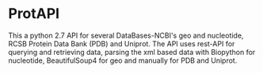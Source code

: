 # ProtAPI
This a python 2.7 API for several DataBases-NCBI's geo and nucleotide, RCSB Protein Data Bank (PDB) and Uniprot.
The API uses rest-API for querying and retrieving data, parsing the xml based data with Biopython for nucleotide,
BeautifulSoup4 for geo and manually for PDB and Uniprot.

